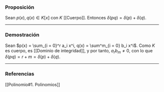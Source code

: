### Proposición

Sean $p(x), q(x) \in K[x]$ con $K$ [[Cuerpo]]. Entonces $\delta(pq) = \delta(p) + \delta(q)$.

---
### Demostración

Sean $p(x) = \sum_{i = 0}^r a_i x^i, q(x) = \sum^m_{i = 0} b_i x^i$. Como $K$ es cuerpo, es [[Dominio de integridad]], y por tanto, $a_r b_m \not = 0$, con lo que $\delta(pq) = r+m = \delta(p) + \delta(q)$.

---
### Referencias

[[Polinomio#1. Polinomios]]